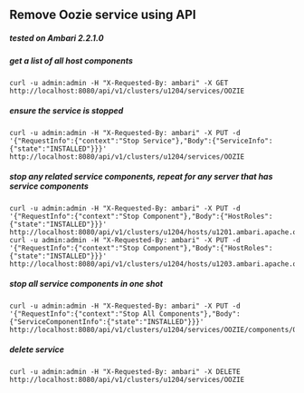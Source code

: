 ## Remove Oozie service using API
##### tested on Ambari 2.2.1.0

##### get a list of all host components
```
curl -u admin:admin -H "X-Requested-By: ambari" -X GET  http://localhost:8080/api/v1/clusters/u1204/services/OOZIE
```

##### ensure the service is stopped
```
curl -u admin:admin -H "X-Requested-By: ambari" -X PUT -d '{"RequestInfo":{"context":"Stop Service"},"Body":{"ServiceInfo":{"state":"INSTALLED"}}}' http://localhost:8080/api/v1/clusters/u1204/services/OOZIE
```

##### stop any related service components, repeat for any server that has service components
```
curl -u admin:admin -H "X-Requested-By: ambari" -X PUT -d '{"RequestInfo":{"context":"Stop Component"},"Body":{"HostRoles":{"state":"INSTALLED"}}}' http://localhost:8080/api/v1/clusters/u1204/hosts/u1201.ambari.apache.org/host_components/OOZIE_CLIENT
curl -u admin:admin -H "X-Requested-By: ambari" -X PUT -d '{"RequestInfo":{"context":"Stop Component"},"Body":{"HostRoles":{"state":"INSTALLED"}}}' http://localhost:8080/api/v1/clusters/u1204/hosts/u1203.ambari.apache.org/host_components/OOZIE_CLIENT
```

##### stop all service components in one shot
```
curl -u admin:admin -H "X-Requested-By: ambari" -X PUT -d '{"RequestInfo":{"context":"Stop All Components"},"Body":{"ServiceComponentInfo":{"state":"INSTALLED"}}}' http://localhost:8080/api/v1/clusters/u1204/services/OOZIE/components/OOZIE_CLIENT
```

##### delete service
```
curl -u admin:admin -H "X-Requested-By: ambari" -X DELETE  http://localhost:8080/api/v1/clusters/u1204/services/OOZIE
```

